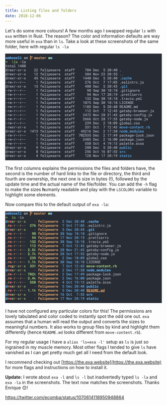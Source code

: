 ```yaml
---
title: Listing files and folders
date: 2018-12-06
---
```


Let's do some more colours!
A few months ago I swapped regular `ls` with `exa` written in Rust.
The reason? The color and information defaults are way more useful in `exa` than in `ls`.
Take a look at these screenshots of the same folder, here with regular `ls -la`

![Regular ls](regular-ls.png 'Barely any colors, what are all those numbers?')

The first columns explains the permissions the files and folders have, the second is the number of hard links to the file or directory, the third and fourth are ownership, the next one is size in bytes (!), followed by the update time and the actual name of the file/folder.
You can add the `-h` flag to make the sizes **h**umanly readable and play with the `LSCOLORS` variable to highlight some elements.

Now compare this to the default output of `exa -la`:

![Exa ls](exa-ls.png 'Color coded permissions and files, human readable sizes')

I have not configured any particular colors for this!
The permissions are lovely tabulated and color coded to instantly spot the odd one out.
`exa` assumes that a human will read the output and converts the sizes to meaningful numbers.
It also works to group files by kind and highlight them differently (hence `README.md` looks different from `move-content.rb`).

For my regular usage I have a `alias 'ls=exa -l'` setup as `ls` is just so ingrained in my muscle memory.
Most other flags I tended to give `ls` have vanished as I can get pretty much get all I need from the default look.

I recommend checking out [https://the.exa.website](https://the.exa.website) for more flags and instructions on how to install it.

**Update:**
I wrote about `exa -l` and `ls -l` but inadvertedly typed `ls -la` and `exa -la` in the screenshots.
The text now matches the screenshots.
Thanks Enrique 😊!

https://twitter.com/ecomba/status/1070614118950948864
